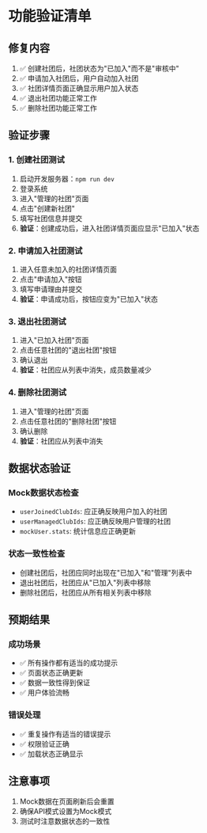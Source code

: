# 功能验证清单

## 修复内容
1. ✅ 创建社团后，社团状态为"已加入"而不是"审核中"
2. ✅ 申请加入社团后，用户自动加入社团
3. ✅ 社团详情页面正确显示用户加入状态
4. ✅ 退出社团功能正常工作
5. ✅ 删除社团功能正常工作

## 验证步骤

### 1. 创建社团测试
1. 启动开发服务器：`npm run dev`
2. 登录系统
3. 进入"管理的社团"页面
4. 点击"创建新社团"
5. 填写社团信息并提交
6. **验证**：创建成功后，进入社团详情页面应显示"已加入"状态

### 2. 申请加入社团测试
1. 进入任意未加入的社团详情页面
2. 点击"申请加入"按钮
3. 填写申请理由并提交
4. **验证**：申请成功后，按钮应变为"已加入"状态

### 3. 退出社团测试
1. 进入"已加入社团"页面
2. 点击任意社团的"退出社团"按钮
3. 确认退出
4. **验证**：社团应从列表中消失，成员数量减少

### 4. 删除社团测试
1. 进入"管理的社团"页面
2. 点击任意社团的"删除社团"按钮
3. 确认删除
4. **验证**：社团应从列表中消失

## 数据状态验证

### Mock数据状态检查
- `userJoinedClubIds`: 应正确反映用户加入的社团
- `userManagedClubIds`: 应正确反映用户管理的社团
- `mockUser.stats`: 统计信息应正确更新

### 状态一致性检查
- 创建社团后，社团应同时出现在"已加入"和"管理"列表中
- 退出社团后，社团应从"已加入"列表中移除
- 删除社团后，社团应从所有相关列表中移除

## 预期结果

### 成功场景
- ✅ 所有操作都有适当的成功提示
- ✅ 页面状态正确更新
- ✅ 数据一致性得到保证
- ✅ 用户体验流畅

### 错误处理
- ✅ 重复操作有适当的错误提示
- ✅ 权限验证正确
- ✅ 加载状态正确显示

## 注意事项
1. Mock数据在页面刷新后会重置
2. 确保API模式设置为Mock模式
3. 测试时注意数据状态的一致性 